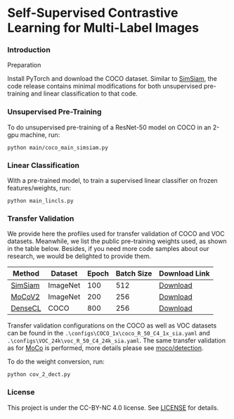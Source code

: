 # Self-Supervised Contrastive Learning for Multi-Label Images

### Introduction

Preparation

Install PyTorch and download the COCO dataset. Similar to [SimSiam](https://github.com/facebookresearch/simsiam.git), the code release contains minimal modifications for both unsupervised pre-training and linear classification to that code.

### Unsupervised Pre-Training

To do unsupervised pre-training of a ResNet-50 model on COCO in an 2-gpu machine, run:

```
python main/coco_main_simsiam.py
```

### Linear Classification

With a pre-trained model, to train a supervised linear classifier on frozen features/weights, run:

```
python main_lincls.py 
```

### Transfer Validation

We provide here the profiles used for transfer validation of COCO and VOC datasets. Meanwhile, we list the public pre-training weights used, as shown in the table below. Besides, if you need more code samples about our research, we would be delighted to provide them. 

| Method                                                 | Dataset  | Epoch | Batch Size | Download Link                                                                                                 |
| ------------------------------------------------------ | -------- | ----- | ---------- | ------------------------------------------------------------------------------------------------------------- |
| [SimSiam](https://github.com/facebookresearch/simsiam) | ImageNet | 100   | 512        | [Download](https://dl.fbaipublicfiles.com/simsiam/models/100ep/pretrain/checkpoint_0099.pth.tar)              |
| [MoCoV2](https://github.com/facebookresearch/moco)     | ImageNet | 200   | 256        | [Download](https://dl.fbaipublicfiles.com/moco/moco_checkpoints/moco_v2_200ep/moco_v2_200ep_pretrain.pth.tar) |
| [DenseCL](https://github.com/WXinlong/DenseCL)         | COCO     | 800   | 256        | [Download](https://cloudstor.aarnet.edu.au/plus/s/W5oDyYB218xz625/download)                                   |

Transfer validation configurations on the COCO as well as VOC datasets can be found in the ```.\configs\COCO_1x\coco_R_50_C4_1x_sia.yaml``` and ```.\configs\VOC_24k\voc_R_50_C4_24k_sia.yaml```. The same  transfer validation  as for [MoCo](https://github.com/facebookresearch/moco) is performed, more details please see [moco/detection](https://github.com/facebookresearch/moco/tree/master/detection).

To do the weight conversion, run:

```
python cov_2_dect.py
```

### License

This project is under the CC-BY-NC 4.0 license. See [LICENSE](LICENSE) for details.